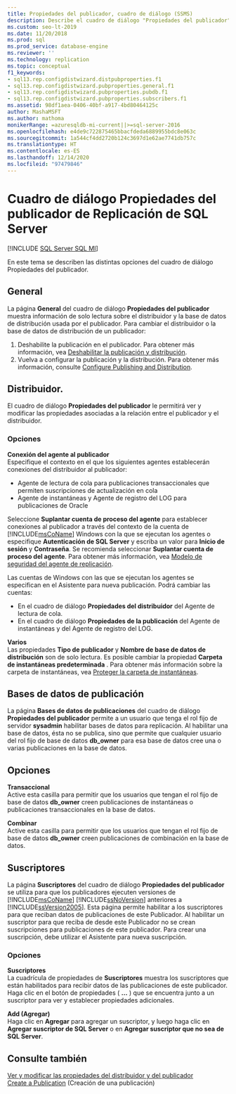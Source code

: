 ```yaml
---
title: Propiedades del publicador, cuadro de diálogo (SSMS)
description: Describe el cuadro de diálogo "Propiedades del publicador" para una publicación específica en SQL Server Management Studio (SSMS).
ms.custom: seo-lt-2019
ms.date: 11/20/2018
ms.prod: sql
ms.prod_service: database-engine
ms.reviewer: ''
ms.technology: replication
ms.topic: conceptual
f1_keywords:
- sql13.rep.configdistwizard.distpubproperties.f1
- sql13.rep.configdistwizard.pubproperties.general.f1
- sql13.rep.configdistwizard.pubproperties.pubdb.f1
- sql13.rep.configdistwizard.pubproperties.subscribers.f1
ms.assetid: 98df1aea-0406-40bf-a917-4bd80464125c
author: MashaMSFT
ms.author: mathoma
monikerRange: =azuresqldb-mi-current||>=sql-server-2016
ms.openlocfilehash: e4de9c722875465bbacfdeda6889955bdc8e063c
ms.sourcegitcommit: 1a544cf4dd2720b124c3697d1e62ae7741db757c
ms.translationtype: HT
ms.contentlocale: es-ES
ms.lasthandoff: 12/14/2020
ms.locfileid: "97479846"
---
```

# <a name="sql-server-replication-publisher-properties-dialog-box"></a>Cuadro de diálogo Propiedades del publicador de Replicación de SQL Server
[!INCLUDE [SQL Server SQL MI](../../includes/applies-to-version/sql-asdbmi.md)]

En este tema se describen las distintas opciones del cuadro de diálogo Propiedades del publicador. 

## <a name="general"></a>General
  La página **General** del cuadro de diálogo **Propiedades del publicador** muestra información de solo lectura sobre el distribuidor y la base de datos de distribución usada por el publicador. Para cambiar el distribuidor o la base de datos de distribución de un publicador:  
  
1.  Deshabilite la publicación en el publicador. Para obtener más información, vea [Deshabilitar la publicación y distribución](../../relational-databases/replication/disable-publishing-and-distribution.md).    
2.  Vuelva a configurar la publicación y la distribución. Para obtener más información, consulte [Configure Publishing and Distribution](../../relational-databases/replication/configure-publishing-and-distribution.md).  

## <a name="distributor"></a>Distribuidor. 
El cuadro de diálogo **Propiedades del publicador** le permitirá ver y modificar las propiedades asociadas a la relación entre el publicador y el distribuidor.  
  
### <a name="options"></a>Opciones  
 **Conexión del agente al publicador**  
 Especifique el contexto en el que los siguientes agentes establecerán conexiones del distribuidor al publicador:  
  
-   Agente de lectura de cola para publicaciones transaccionales que permiten suscripciones de actualización en cola    
-   Agente de instantáneas y Agente de registro del LOG para publicaciones de Oracle  
  
 Seleccione **Suplantar cuenta de proceso del agente** para establecer conexiones al publicador a través del contexto de la cuenta de [!INCLUDE[msCoName](../../includes/msconame-md.md)] Windows con la que se ejecutan los agentes o especifique **Autenticación de SQL Server** y escriba un valor para **Inicio de sesión** y **Contraseña**. Se recomienda seleccionar **Suplantar cuenta de proceso del agente**. Para obtener más información, vea [Modelo de seguridad del agente de replicación](../../relational-databases/replication/security/replication-agent-security-model.md).  
  
 Las cuentas de Windows con las que se ejecutan los agentes se especifican en el Asistente para nueva publicación. Podrá cambiar las cuentas:  
  
-   En el cuadro de diálogo **Propiedades del distribuidor** del Agente de lectura de cola.    
-   En el cuadro de diálogo **Propiedades de la publicación** del Agente de instantáneas y del Agente de registro del LOG.  
  
 **Varios**  
 Las propiedades **Tipo de publicador** y **Nombre de base de datos de distribución** son de solo lectura. Es posible cambiar la propiedad **Carpeta de instantáneas predeterminada** . Para obtener más información sobre la carpeta de instantáneas, vea [Proteger la carpeta de instantáneas](../../relational-databases/replication/security/secure-the-snapshot-folder.md).  

## <a name="publication-databases"></a>Bases de datos de publicación
  La página **Bases de datos de publicaciones** del cuadro de diálogo **Propiedades del publicador** permite a un usuario que tenga el rol fijo de servidor **sysadmin** habilitar bases de datos para replicación. Al habilitar una base de datos, ésta no se publica, sino que permite que cualquier usuario del rol fijo de base de datos **db_owner** para esa base de datos cree una o varias publicaciones en la base de datos.  
  
## <a name="options"></a>Opciones  
 **Transaccional**  
 Active esta casilla para permitir que los usuarios que tengan el rol fijo de base de datos **db_owner** creen publicaciones de instantáneas o publicaciones transaccionales en la base de datos. 
  
 **Combinar**  
 Active esta casilla para permitir que los usuarios que tengan el rol fijo de base de datos **db_owner** creen publicaciones de combinación en la base de datos.  
  

## <a name="subcribers"></a>Suscriptores
  La página **Suscriptores** del cuadro de diálogo **Propiedades del publicador** se utiliza para que los publicadores ejecuten versiones de [!INCLUDE[msCoName](../../includes/msconame-md.md)] [!INCLUDE[ssNoVersion](../../includes/ssnoversion-md.md)] anteriores a [!INCLUDE[ssVersion2005](../../includes/ssversion2005-md.md)]. Esta página permite habilitar a los suscriptores para que reciban datos de publicaciones de este Publicador. Al habilitar un suscriptor para que reciba de desde este Publicador no se crean suscripciones para publicaciones de este publicador. Para crear una suscripción, debe utilizar el Asistente para nueva suscripción.  
  
### <a name="options"></a>Opciones  
 **Suscriptores**  
 La cuadrícula de propiedades de **Suscriptores** muestra los suscriptores que están habilitados para recibir datos de las publicaciones de este publicador. Haga clic en el botón de propiedades ( **...** ) que se encuentra junto a un suscriptor para ver y establecer propiedades adicionales.  
  
 **Add (Agregar)**  
 Haga clic en **Agregar** para agregar un suscriptor, y luego haga clic en **Agregar suscriptor de SQL Server** o en **Agregar suscriptor que no sea de SQL Server**.  
  
## <a name="see-also"></a>Consulte también  
 [Ver y modificar las propiedades del distribuidor y del publicador](../../relational-databases/replication/view-and-modify-distributor-and-publisher-properties.md)   
 [Create a Publication](../../relational-databases/replication/publish/create-a-publication.md) (Creación de una publicación)   


  
